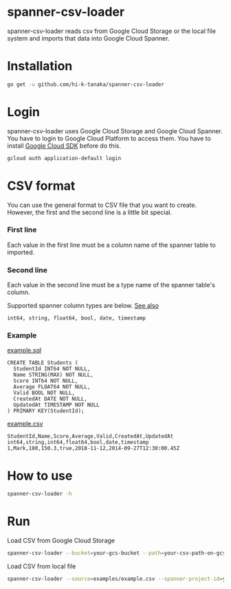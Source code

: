 # spanner-csv-loader

spanner-csv-loader reads csv from Google Cloud Storage or the local file system and imports that data into Google Cloud Spanner.

# Installation
```sh
go get -u github.com/hi-k-tanaka/spanner-csv-loader
```

# Login
spanner-csv-loader uses Google Cloud Storage and Google Cloud Spanner. You have to login to Google Cloud Platform to access them.
You have to install [Google Cloud SDK](https://cloud.google.com/sdk/install) before do this.

```sh
gcloud auth application-default login
```

# CSV format
You can use the general format to CSV file that you want to create. However, the first and the second line is a little bit special. 

### First line
Each value in the first line must be a column name of the spanner table to imported.

### Second line
Each value in the second line must be a type name of the spanner table's column.

Supported spanner column types are below. [See also](https://cloud.google.com/spanner/docs/data-definition-language#data_types)
```
int64, string, float64, bool, date, timestamp
```

### Example
[example.sql](https://github.com/hi-k-tanaka/spanner-csv-loader/blob/master/examples/example.sql)
```
CREATE TABLE Students (
  StudentId INT64 NOT NULL,
  Name STRING(MAX) NOT NULL,
  Score INT64 NOT NULL,
  Average FLOAT64 NOT NULL,
  Valid BOOL NOT NULL,
  CreatedAt DATE NOT NULL,
  UpdatedAt TIMESTAMP NOT NULL
) PRIMARY KEY(StudentId);
```


[example.csv](https://github.com/hi-k-tanaka/spanner-csv-loader/blob/master/examples/example.csv)
```csv
StudentId,Name,Score,Average,Valid,CreatedAt,UpdatedAt
int64,string,int64,float64,bool,date,timestamp
1,Mark,180,150.3,true,2018-11-12,2014-09-27T12:30:00.45Z
```

# How to use
```sh
spanner-csv-loader -h
```

# Run
Load CSV from Google Cloud Storage
```sh
spanner-csv-loader --bucket=your-gcs-bucket --path=your-csv-path-on-gcs --spanner-project-id=your-gcp-project --spanner-instance-id=your-spanner-instance --spanner-database-id=your-spanner-database --spanner-table=your-spanner-table
```

Load CSV from local file
```sh
spanner-csv-loader --source=examples/example.csv --spanner-project-id=your-gcp-project --spanner-instance-id=your-spanner-instance --spanner-database-id=your-spanner-database --spanner-table=your-spanner-table
```
